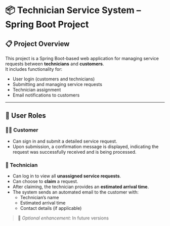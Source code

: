 # 📦 Technician Service System – Spring Boot Project

## 📋 Project Overview

This project is a Spring Boot-based web application for managing service requests between **technicians** and **customers**.  
It includes functionality for:

- User login (customers and technicians)
- Submitting and managing service requests
- Technician assignment
- Email notifications to customers

---

## 👥 User Roles

### 🧑‍💼 Customer

- Can sign in and submit a detailed service request.
- Upon submission, a confirmation message is displayed, indicating the request was successfully received and is being processed.

### 🔧 Technician

- Can log in to view all **unassigned service requests**.
- Can choose to **claim** a request.
- After claiming, the technician provides an **estimated arrival time**.
- The system sends an automated email to the customer with:
  - Technician’s name
  - Estimated arrival time
  - Contact details (if applicable)

> 🔄 _Optional enhancement_: In future versions

